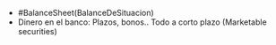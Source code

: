 - #BalanceSheet(BalanceDeSituacion)
- Dinero en el banco: Plazos, bonos.. Todo a corto plazo (Marketable securities)